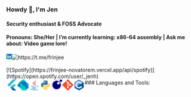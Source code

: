 

<!--
**Frinjee/Frinjee** is a ✨ _special_ ✨ repository because its `README.md` (this file) appears on your GitHub profile.

Here are some ideas to get you started:

- 🔭 I’m currently working on ...
- 🌱 I’m currently learning .                                         ..
- 👯 I’m looking to collaborate on ...
- 🤔 I’m looking for help with ...
- 💬 Ask me about ...
- 📫 How to reach me: ...
- 😄 Pronouns: ...
- ⚡ Fun fact: ...

#### Spotify Playing 🎧
[![Spotify](https://frinjee-novatorem.vercel.app/api/spotify)](https://open.spotify.com/user/_jenh)
-->
<div id="intro" align="left">
  <h3> Howdy 🤠, I'm Jen </h3>
  <h4> Security enthusiast & FOSS Advocate </h4>
  <h4> Pronouns: She/Her | I’m currently learning: x86-64 assembly | Ask me about: Video game lore!</h4>
  <img width=15px src="https://raw.githubusercontent.com/devicons/devicon/master/icons/linkedin/linkedin-original.svg" alt="https://www.linkedin.com/in/jeniferdhammond" /><img width=15px src="https://upload.wikimedia.org/wikipedia/commons/thumb/8/82/Telegram_logo.svg/768px-Telegram_logo.svg.png?20220101141644" alt="https://t.me/frinjee" />
</div>
<br>
[![Spotify](https://frinjee-novatorem.vercel.app/api/spotify)](https://open.spotify.com/user/_jenh)
<br>
### Languages and Tools:
<img align="left" src="https://raw.githubusercontent.com/devicons/devicon/master/icons/flutter/flutter-original.svg" alt="flutter" width="30" height="30"/>
<img align="left" src="https://raw.githubusercontent.com/devicons/devicon/master/icons/dart/dart-original.svg" alt="dart" width="30" height="30"/>
<img align="left" src="https://raw.githubusercontent.com/devicons/devicon/master/icons/java/java-original.svg" alt="java" width="30" height="30"/>
<img align="left" src="https://raw.githubusercontent.com/devicons/devicon/master/icons/python/python-original.svg" alt="python" width="30" height="30"/>
<img align="left" src="https://raw.githubusercontent.com/devicons/devicon/master/icons/lua/lua-plain.svg" alt="lua" width="30" height="30"/>
<img align="left" src="https://raw.githubusercontent.com/devicons/devicon/master/icons/git/git-original.svg" alt="git" width="30" height="30"/>
<img align="left" src="https://raw.githubusercontent.com/devicons/devicon/master/icons/c/c-original.svg" alt="c" width="30" height="30"/>




